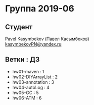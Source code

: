 # Группа 2019-06

## Студент 
Pavel Kasymbekov (Павел Касымбеков)<br>
[kasymbekovPN@yandex.ru]()

## Ветки : ДЗ
* hw01-maven : 1 
* hw02-DIYArrayList : 2
* hw03-annotation : 3
* hw04-autoLog : 4
* hw05-GC : 5
* hw06-ATM : 6
